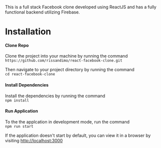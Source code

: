This is a full stack Facebook clone developed using ReactJS and has a fully functional backend utilizing Firebase.

# Installation

#### Clone Repo
Clone the project into your machine by running the command  
`https://github.com/rissandimo/react-facebook-clone.git`
  
Then navigate to your project directory by running the command  
`cd react-facebook-clone`
  
#### Install Dependencies
Install the dependencies by running the command  
`npm install`
  
#### Run Application

To the the applcation in development mode, run the command  
`npm run start`

If the application doesn't start by default, you can view it in a browser by visiting [http://localhost:3000](http://localhost:3000)
